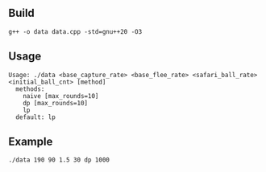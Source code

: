 ## Build
```
g++ -o data data.cpp -std=gnu++20 -O3
```

## Usage
```
Usage: ./data <base_capture_rate> <base_flee_rate> <safari_ball_rate> <initial_ball_cnt> [method]
  methods:
    naive [max_rounds=10]
    dp [max_rounds=10]
    lp
  default: lp
```

## Example
```
./data 190 90 1.5 30 dp 1000
```
